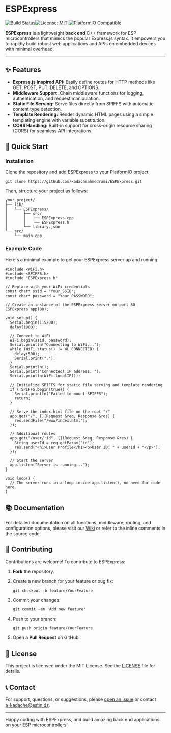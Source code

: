 ESPExpress
==========

 [![Build Status](https://img.shields.io/badge/build-passing-brightgreen)](https://github.com/yourusername/ESPExpress)[![License: MIT](https://img.shields.io/badge/License-MIT-blue.svg) ](LICENSE)[![PlatformIO Compatible](https://img.shields.io/badge/PlatformIO-compatible-brightgreen)](https://platformio.org)

**ESPExpress** is a lightweight **back end** C++ framework for ESP microcontrollers that mimics the popular Express.js syntax. It empowers you to rapidly build robust web applications and APIs on embedded devices with minimal overhead.

* * *

✨ Features
----------

*   **Express.js Inspired API:** Easily define routes for HTTP methods like GET, POST, PUT, DELETE, and OPTIONS.
*   **Middleware Support:** Chain middleware functions for logging, authentication, and request manipulation.
*   **Static File Serving:** Serve files directly from SPIFFS with automatic content type detection.
*   **Template Rendering:** Render dynamic HTML pages using a simple templating engine with variable substitution.
*   **CORS Handling:** Built-in support for cross-origin resource sharing (CORS) for seamless API integrations.

🚀 Quick Start
--------------

### Installation

Clone the repository and add ESPExpress to your PlatformIO project:

    git clone https://github.com/kadacheahmedrami/ESPExpress.git

Then, structure your project as follows:

    your_project/
    ├── lib/
    │   └── ESPExpress/
    │       ├── src/
    │       │   ├── ESPExpress.cpp
    │       │   └── ESPExpress.h
    │       └── library.json
    └── src/
        └── main.cpp

### Example Code

Here's a minimal example to get your ESPExpress server up and running:

    #include <WiFi.h>
    #include <SPIFFS.h>
    #include "ESPExpress.h"
    
    // Replace with your WiFi credentials
    const char* ssid = "Your_SSID";
    const char* password = "Your_PASSWORD";
    
    // Create an instance of the ESPExpress server on port 80
    ESPExpress app(80);
    
    void setup() {
      Serial.begin(115200);
      delay(1000);
    
      // Connect to WiFi
      WiFi.begin(ssid, password);
      Serial.println("Connecting to WiFi...");
      while (WiFi.status() != WL_CONNECTED) {
        delay(500);
        Serial.print(".");
      }
      Serial.println();
      Serial.print("Connected! IP address: ");
      Serial.println(WiFi.localIP());
    
      // Initialize SPIFFS for static file serving and template rendering
      if (!SPIFFS.begin(true)) {
        Serial.println("Failed to mount SPIFFS");
        return;
      }
    
      // Serve the index.html file on the root "/"
      app.get("/", [](Request &req, Response &res) {
        res.sendFile("/www/index.html");
      });
    
      // Additional routes
      app.get("/user/:id", [](Request &req, Response &res) {
        String userId = req.getParam("id");
        res.send("<h1>User Profile</h1><p>User ID: " + userId + "</p>");
      });
    
      // Start the server
      app.listen("Server is running...");
    }
    
    void loop() {
      // The server runs in a loop inside app.listen(), no need for code here.
    }

📚 Documentation
----------------

For detailed documentation on all functions, middleware, routing, and configuration options, please visit our [Wiki](https://github.com/kadacheahmedrami/ESPExpress/wiki) or refer to the inline comments in the source code.

🤝 Contributing
---------------

Contributions are welcome! To contribute to ESPExpress:

1.  **Fork** the repository.
2.  Create a new branch for your feature or bug fix:
    
        git checkout -b feature/YourFeature
    
3.  Commit your changes:
    
        git commit -am 'Add new feature'
    
4.  Push to your branch:
    
        git push origin feature/YourFeature
    
5.  Open a **Pull Request** on GitHub.

📝 License
----------

This project is licensed under the MIT License. See the [LICENSE](LICENSE) file for details.

📞 Contact
----------

For support, questions, or suggestions, please [open an issue](https://github.com/kadacheahmedrami/ESPExpress/issues) or contact [a_kadache@estin.dz](mailto:a_kadache@estin.dz).

* * *

Happy coding with ESPExpress, and build amazing back end applications on your ESP microcontrollers!

